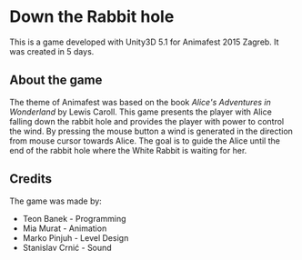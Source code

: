 # Down the Rabbit hole

This is a game developed with Unity3D 5.1 for Animafest 2015 Zagreb.
It was created in 5 days.

## About the game

The theme of Animafest was based on the book
*Alice's Adventures in Wonderland* by Lewis Caroll.
This game presents the player with Alice falling down the rabbit hole and
provides the player with power to control the wind. By pressing the mouse
button a wind is generated in the direction from mouse cursor towards Alice.
The goal is to guide the Alice until the end of the rabbit hole where
the White Rabbit is waiting for her.

## Credits
The game was made by:
  * Teon Banek - Programming
  * Mia Murat - Animation
  * Marko Pinjuh - Level Design
  * Stanislav Crnić - Sound
